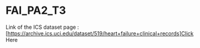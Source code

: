 # FAI_PA2_T3

Link of the ICS dataset page : [https://archive.ics.uci.edu/dataset/519/heart+failure+clinical+records]Click Here
